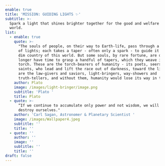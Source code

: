 ```yaml
---
enable: true
title: 'MISSION: GUIDING LIGHTS ✨'
subtitle: >-
  Spark a light that shines brighter together for the good and welfare of the
  world.
list:
  - enable: true
    quote: >-
      "The souls of people, on their way to Earth-life, pass through a room full
      of lights; each takes a taper - often only a spark - to guide it in the
      dim country of this world. But some souls, by rare fortune, are detained
      longer have time to grasp a handful of tapers, which they weave into a
      torch. These are the torch-bearers of humanity - its poets, seers and
      saints, who lead and lift the race out of darkness, toward the light. They
      are the law-givers and saviors, light-bringers, way-showers and
      truth-tellers, and without them, humanity would lose its way in the dark."
    author: Plato
    image: /images/light-bringer/image.png
    subtitle: 'Plato '
    title: Plato
  - quote: >-
      “If we continue to accumulate only power and not wisdom, we will surely
      destroy ourselves."
    author: 'Carl Sagan, Astronomer & Planetary Scientist '
    image: /images/Wallpaper4.jpeg
    subtitle: ''
    title: ''
  - quote: ''
    author: ''
    image: ''
    subtitle: ''
    title: ''
draft: false
---
```

